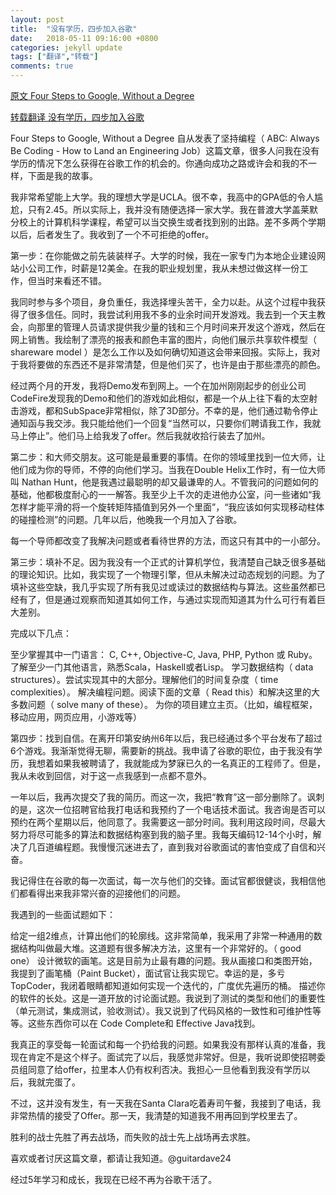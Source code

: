 ```yaml
---
layout: post
title:  "没有学历，四步加入谷歌"
date:   2018-05-11 09:16:00 +0800
categories: jekyll update
tags: ["翻译","转载"]
comments: true
---
```

[原文 Four Steps to Google, Without a Degree]

[转载翻译 没有学历，四步加入谷歌]

Four Steps to Google, Without a Degree
自从发表了坚持编程（ ABC: Always Be Coding - How to Land an Engineering Job）这篇文章，很多人问我在没有学历的情况下怎么获得在谷歌工作的机会的。你通向成功之路或许会和我的不一样，下面是我的故事。

我非常希望能上大学。我的理想大学是UCLA。很不幸，我高中的GPA低的令人尴尬，只有2.45。所以实际上，我并没有随便选择一家大学。我在普渡大学盖莱默分校上的计算机科学课程，希望可以当交换生或者找到别的出路。差不多两个学期以后，后者发生了。我收到了一个不可拒绝的offer。

 

第一步：在你能做之前先装装样子。大学的时候，我在一家专门为本地企业建设网站小公司工作，时薪是12美金。在我的职业规划里，我从未想过做这样一份工作，但当时来看还不错。

我同时参与多个项目，身负重任，我选择埋头苦干，全力以赴。从这个过程中我获得了很多信任。同时，我尝试利用我不多的业余时间开发游戏。我去到一个天主教会，向那里的管理人员请求提供我少量的钱和三个月时间来开发这个游戏，然后在网上销售。我绘制了漂亮的报表和颜色丰富的图片，向他们展示共享软件模型（ shareware model ）是怎么工作以及如何确切知道这会带来回报。实际上，我对于我将要做的东西还不是非常清楚，但是他们买了，也许是由于那些漂亮的颜色。

经过两个月的开发，我将Demo发布到网上。一个在加州刚刚起步的创业公司CodeFire发现我的Demo和他们的游戏如此相似，都是一个从上往下看的太空射击游戏，都和SubSpace非常相似，除了3D部分。不幸的是，他们通过勒令停止通知函与我交涉。我只能给他们一个回复“当然可以，只要你们聘请我工作，我就马上停止”。他们马上给我发了offer。然后我就收拾行装去了加州。

 

第二步：和大师交朋友。这可能是最重要的事情。在你的领域里找到一位大师，让他们成为你的导师，不停的向他们学习。当我在Double Helix工作时，有一位大师叫 Nathan Hunt，他是我遇过最聪明的却又最谦卑的人。不管我问的问题如何的基础，他都极度耐心的一一解答。我至少上千次的走进他办公室，问一些诸如“我怎样才能平滑的将一个旋转矩阵插值到另外一个里面”，“我应该如何实现移动柱体的碰撞检测”的问题。几年以后，他晚我一个月加入了谷歌。

每一个导师都改变了我解决问题或者看待世界的方法，而这只有其中的一小部分。

 

第三步：填补不足。因为我没有一个正式的计算机学位，我清楚自己缺乏很多基础的理论知识。比如，我实现了一个物理引擎，但从未解决过动态规划的问题。为了填补这些空缺，我几乎实现了所有我见过或读过的数据结构与算法。这些虽然都已经有了，但是通过观察而知道其如何工作，与通过实现而知道其为什么可行有着巨大差别。

完成以下几点：

至少掌握其中一门语言： C, C++, Objective-C, Java, PHP, Python 或 Ruby。了解至少一门其他语言，熟悉Scala，Haskell或者Lisp。
学习数据结构（ data structures）。尝试实现其中的大部分。理解他们的时间复杂度（ time complexities）。
解决编程问题。阅读下面的文章（ Read this）和解决这里的大多数问题（ solve many of these）。
为你的项目建立主页。（比如，编程框架，移动应用，网页应用，小游戏等）
 

第四步：找到自信。在离开印第安纳州6年以后，我已经通过多个平台发布了超过6个游戏。我渐渐觉得无聊，需要新的挑战。我申请了谷歌的职位，由于我没有学历，我想着如果我被聘请了，我就能成为梦寐已久的一名真正的工程师了。但是，我从未收到回信，对于这一点我感到一点都不意外。

一年以后，我再次提交了我的简历。而这一次，我把“教育”这一部分删除了。讽刺的是，这次一位招聘官给我打电话和我预约了一个电话技术面试。我咨询是否可以预约在两个星期以后，他同意了。我需要这一部分时间。我利用这段时间，尽最大努力将尽可能多的算法和数据结构塞到我的脑子里。我每天编码12-14个小时，解决了几百道编程题。我慢慢沉迷进去了，直到我对谷歌面试的害怕变成了自信和兴奋。

我记得住在谷歌的每一次面试，每一次与他们的交锋。面试官都很健谈，我相信他们都看得出来我非常兴奋的迎接他们的问题。

我遇到的一些面试题如下：

给定一组2维点，计算出他们的轮廓线。这非常简单，我采用了非常一种通用的数据结构叫做最大堆。这道题有很多解决方法，这里有一个非常好的。（ good one）
设计微软的画笔。这是目前为止最有趣的问题。我从画接口和类图开始，我提到了画笔桶（Paint Bucket），面试官让我实现它。幸运的是，多亏TopCoder，我闭着眼睛都知道如何实现一个迭代的，广度优先遍历的桶。
描述你的软件的长处。这是一道开放的讨论面试题。我说到了测试的类型和他们的重要性（单元测试，集成测试，验收测试）。我又说到了代码风格的一致性和可维护性等等。这些东西你可以在 Code Complete和 Effective Java找到。
 

 

我真正的享受每一轮面试和每一个扔给我的问题。如果我没有那样认真的准备，我现在肯定不是这个样子。面试完了以后，我感觉非常好。但是，我听说即使招聘委员组同意了给offer，拉里本人仍有权利否决。我担心一旦他看到我没有学历以后，我就完蛋了。

 

不过，这并没有发生，有一天我在Santa Clara吃着寿司午餐，我接到了电话，我非常热情的接受了Offer。那一天，我清楚的知道我不用再回到学校里去了。

 

胜利的战士先胜了再去战场，而失败的战士先上战场再去求胜。

 

喜欢或者讨厌这篇文章，都请让我知道。@guitardave24

 

经过5年学习和成长，我现在已经不再为谷歌干活了。

[转载翻译 没有学历，四步加入谷歌]: http://www.cnblogs.com/wilsonwen/archive/2013/05/26/3100025.html
[原文 Four Steps to Google, Without a Degree]: https://medium.com/always-be-coding/four-steps-to-google-without-a-degree-8f381aa6bd5e
